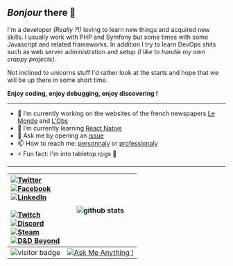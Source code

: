 ## *Bonjour* there 👋


I'm a developer *(Really ?!)* loving to learn new things and acquired new skills.
I usually work with PHP and Symfony but some times with some Javascript and related frameworks.
In addition I try to learn DevOps shits such as web server administration and setup *(I like to handle my own crappy projects)*.

Not inclined to unicorns stuff I'd rather look at the starts and hope that we will be up there in some short time.

**Enjoy coding, enjoy debugging, enjoy discovering !**

---

- 🔭 I’m currently working on the websites of the french newspapers [Le Monde](https://www.lemonde.fr/) and [L'Obs](https://www.nouvelobs.com/)
- 🌱 I’m currently learning [React Native](https://reactnative.dev/)
- 💬 Ask me by opening an [issue](https://github.com/senorihl/senorihl/issues/new?assignees=senorihl&labels=question&template=ask-me-anything.md&title=Ask%3A+)
- 📫 How to reach me: [personnaly](mailto:senorihl+github@gmail.com?subject=Hey%20there%20%F0%9F%91%8B%20I%27ve%20seen%20your%20bio%20on%20your%20GitHub%20profile%20and%20I%20would%20like%20to%20contact%20you%20%E2%9C%89%EF%B8%8F) or [professionaly](mailto:rrenaux+github@idobs.net?subject=Hey%20there%20%F0%9F%91%8B%20I%27ve%20seen%20your%20bio%20on%20your%20GitHub%20profile%20and%20I%20would%20like%20to%20contact%20you%20%E2%9C%89%EF%B8%8F)
- ⚡ Fun fact: I'm into tabletop rpgs 🎲

---

| [![Twitter](https://img.shields.io/badge/twitter-@senorihl-1da1f2)](https://twitter.com/senorihl)<br>[![Facebook](https://img.shields.io/badge/facebook-senorihl-3b5998)](https://www.facebook.com/senorihl)<br>[![LinkedIn](https://img.shields.io/badge/linkedin-senorihl-0077b5)](https://www.linkedin.com/in/senorihl)<br><br>[![Twitch](https://img.shields.io/badge/twitch-senorihl-6441a5)](https://www.twitch.tv/senorihl)<br>[![Discord](https://img.shields.io/badge/discord-Senorihl%232031-7289da)](https://discord.com/channels/@me/366190769142366210)<br>[![Steam](https://img.shields.io/badge/steam-senorihl-00adee)](https://steamcommunity.com/id/senorihl)<br>[![D&D Beyond](https://img.shields.io/badge/D%26D%20Beyond-senorihl-E40712)](https://www.dndbeyond.com/members/Senorihl)  | ![github stats](https://github-readme-stats.vercel.app/api?username=senorihl&count_private=true)  |
| :-- |---|
| ![visitor badge](https://visitor-badge.laobi.icu/badge?page_id=senorihl.senorihl) | [![Ask Me Anything !](https://img.shields.io/badge/Ask%20me-anything-1abc9c.svg)](https://github.com/senorihl/senorihl/issues/new?assignees=senorihl&labels=question&template=ask-me-anything.md&title=Ask%3A+) |

